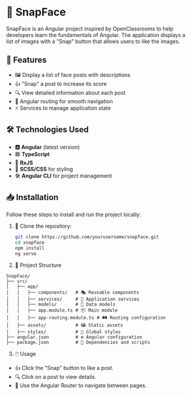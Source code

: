 # 📸 SnapFace

SnapFace is an Angular project inspired by OpenClassrooms to help developers learn the fundamentals of Angular. The application displays a list of images with a "Snap" button that allows users to like the images.

## 🚀 Features

- 🖼️ Display a list of face posts with descriptions  
- 👍 "Snap" a post to increase its score  
- 🔍 View detailed information about each post  
- 🔄 Angular routing for smooth navigation  
- ⚡ Services to manage application state  

## 🛠️ Technologies Used

- 🅰️ **Angular** (latest version)  
- 🟦 **TypeScript**  
- 🔄 **RxJS**  
- 🎨 **SCSS/CSS** for styling  
- 🛠️ **Angular CLI** for project management  

## 📥 Installation

Follow these steps to install and run the project locally:

1. 📂 Clone the repository:  
   ```sh
   git clone https://github.com/yourusername/snapface.git
   cd snapface
   npm install
   ng serve
   ```

2. 📁 Project Structure  
```
SnapFace/
├── src/
│   ├── app/
│   │   ├── components/   # 🎭 Reusable components
│   │   ├── services/     # 🔧 Application services
│   │   ├── models/       # 📝 Data models
│   │   ├── app.module.ts # 📦 Main module
│   │   ├── app-routing.module.ts # 🛤️ Routing configuration
│   ├── assets/           # 🖼️ Static assets
│   ├── styles/           # 🎨 Global styles
├── angular.json          # ⚙️ Angular configuration
├── package.json          # 📜 Dependencies and scripts
```

3. 🖱️ Usage  
- 👍 Click the "Snap" button to like a post.  
- 🔍 Click on a post to view details.  
- 🚀 Use the Angular Router to navigate between pages.  
